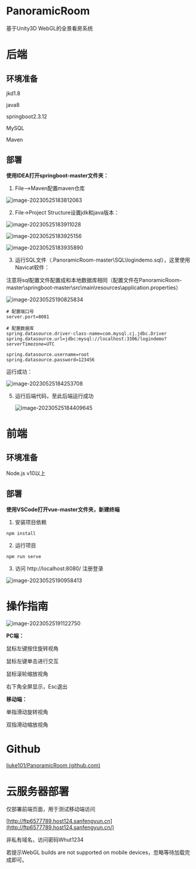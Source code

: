 # PanoramicRoom

基于Unity3D WebGL的全景看房系统

# 后端

## 环境准备

jkd1.8 

java8 

springboot2.3.12

MySQL

Maven

## 部署

**使用IDEA打开springboot-master文件夹：**

1. File—>Maven配置maven仓库

![image-20230525183812063](assets/image-20230525183812063.png)

2. File->Project Structure设置jdk和java版本：

![image-20230525183911028](assets/image-20230525183911028.png)

![image-20230525183925156](assets/image-20230525183925156.png)

![image-20230525183935890](assets/image-20230525183935890.png)

3. 运行SQL文件（.PanoramicRoom-master\SQL\logindemo.sql），这里使用Navicat软件：

注意将sql配置文件配置成和本地数据库相同（配置文件在PanoramicRoom-master\springboot-master\src\main\resources\application.properties）

![image-20230525190825834](assets/image-20230525190825834.png)

~~~
# 配置端口号
server.port=8081

# 配置数据库
spring.datasource.driver-class-name=com.mysql.cj.jdbc.Driver
spring.datasource.url=jdbc:mysql://localhost:3306/logindemo?serverTimezone=UTC

spring.datasource.username=root
spring.datasource.password=123456
~~~

运行成功：

![image-20230525184253708](assets/image-20230525184253708.png)

5. 运行后端代码，至此后端运行成功

   ![image-20230525184409645](assets/image-20230525184409645.png)



# 前端

## 环境准备

Node.js v10以上

## 部署

**使用VSCode打开vue-master文件夹，新建终端**

1. 安装项目依赖

```
npm install
```

2. 运行项目

```
npm run serve
```

3. 访问 http://localhost:8080/  注册登录

![image-20230525190958413](assets/image-20230525190958413.png)



# 操作指南

![image-20230525191122750](assets/image-20230525191122750.png)

**PC端：**

鼠标左键按住旋转视角

鼠标左键单击进行交互

鼠标滚轮缩放视角

右下角全屏显示，Esc退出



**移动端：**

单指滑动旋转视角

双指滑动缩放视角



# Github

[liuke101/PanoramicRoom (github.com)](https://github.com/liuke101/PanoramicRoom)

# 云服务器部署

仅部署前端页面，用于测试移动端访问

[http://ftp6577789.host124.sanfengyun.cn](http://ftp6577789.host124.sanfengyun.cn/)

非私有域名，访问密码Whut1234



若提示WebGL builds are not supported on mobile devices，忽略等待加载完成即可。

